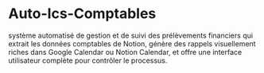 # Auto-Ics-Comptables
système automatisé de gestion et de suivi des prélèvements financiers qui extrait les données comptables de Notion, génère des rappels visuellement riches dans Google Calendar ou Notion Calendar, et offre une interface utilisateur complète pour contrôler le processus.
